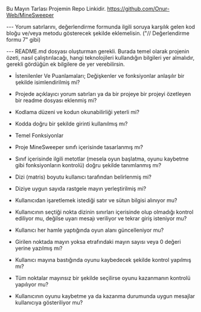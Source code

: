 
Bu Mayın Tarlası Projemin Repo Linkidir.
https://github.com/Onur-Web/MineSweeper

--- Yorum satırlarını, değerlendirme formunda ilgili soruya karşılık gelen kod bloğu ve/veya 
metodu gösterecek şekilde eklemelisin. ("// Değerlendirme formu 7" gibi)


--- README.md dosyası oluşturman gerekli.
Burada temel olarak projenin özeti, nasıl çalıştırılacağı, 
hangi teknolojileri kullandığın bilgileri yer almalıdır, 
gerekli gördüğün ek bilgilere de yer verebilirsin.


- İstenilenler Ve Puanlamaları;
Değişkenler ve fonksiyonlar anlaşılır bir şekilde isimlendirilmiş mi?


- Projede açıklayıcı yorum satırları ya da bir projeye bir projeyi özetleyen bir readme dosyası eklenmiş mi?


- Kodlama düzeni ve kodun okunabilirliği yeterli mi?


- Kodda doğru bir şekilde girinti kullanılmış mı?


- Temel Fonksiyonlar


- Proje MineSweeper sınıfı içerisinde tasarlanmış mı?


- Sınıf içerisinde ilgili metotlar (mesela oyun başlatma, oyunu kaybetme gibi fonksiyonların kontrolü)
doğru şekilde tanımlanmış mı?


- Dizi (matris) boyutu kullanıcı tarafından belirlenmiş mi?


- Diziye uygun sayıda rastgele mayın yerleştirilmiş mi?


- Kullanıcıdan işaretlemek istediği satır ve sütun bilgisi alınıyor mu?


- Kullanıcının seçtiği nokta dizinin sınırları içerisinde olup olmadığı kontrol ediliyor mu, 
değilse uyarı mesajı veriliyor ve tekrar giriş isteniyor mu?


- Kullanıcı her hamle yaptığında oyun alanı güncelleniyor mu?


- Girilen noktada mayın yoksa etrafındaki mayın sayısı veya 0 değeri yerine yazılmış mı?


- Kullanıcı mayına bastığında oyunu kaybedecek şekilde kontrol yapılmış mı?


- Tüm noktalar mayınsız bir şekilde seçilirse oyunu kazanmanın kontrolü yapılıyor mu?


- Kullanıcının oyunu kaybetme ya da kazanma durumunda uygun mesajlar kullanıcıya gösteriliyor mu?


